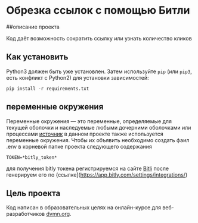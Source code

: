 # Обрезка ссылок с помощью Битли

##описание проекта

Код даёт возможность сократить ссылку или узнать количество кликов

## Как установить


Python3 должен быть уже установлен. 
Затем используйте `pip` (или `pip3`, есть конфликт с Python2) для установки зависимостей:
```
pip install -r requirements.txt
```

## переменные окружения

Переменные окружения — это переменные, определяемые для текущей оболочки и наследуемые
любыми дочерними оболочками или процессами [источник](https://www.digitalocean.com/community/tutorials/how-to-read-and-set-environmental-and-shell-variables-on-linux-ru)
в данном проекте также используется переменные окружения. Чтобы их объявить необходимо создать фаил .env в корневой папке проекта следующего содержания

```
TOKEN=*bitly_token*
```

для получения bitly токена регистрируемся на сайте [Bitli](https://bit.ly/) после генерируем его по {ссылке](https://app.bitly.com/settings/integrations/)

## Цель проекта

Код написан в образовательных целях на онлайн-курсе для веб-разработчиков [dvmn.org](https://dvmn.org/).